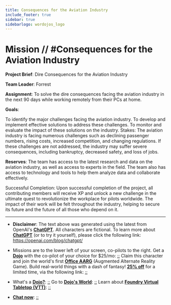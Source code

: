 ```yaml
---
title: Consequences for the Aviation Industry
include_footer: true
sidebar: true
sidebarlogo: wordojos_logo
---
```

# Mission // #Consequences for the Aviation Industry

**Project Brief**: Dire Consequences for the Aviation Industry

**Team Leader**: Forrest

**Assignment**: To solve the dire consequences facing the aviation industry in the next 90 days while working remotely from their PCs at home.

**Goals**:

To identify the major challenges facing the aviation industry.
To develop and implement effective solutions to address these challenges.
To monitor and evaluate the impact of these solutions on the industry.
Stakes:
The aviation industry is facing numerous challenges such as declining passenger numbers, rising costs, increased competition, and changing regulations. If these challenges are not addressed, the industry may suffer severe consequences, including bankruptcy, decreased safety, and loss of jobs.

**Reserves**:
The team has access to the latest research and data on the aviation industry, as well as access to experts in the field. The team also has access to technology and tools to help them analyze data and collaborate effectively.

Successful Completion:
Upon successful completion of the project, all contributing members will receive XP and unlock a new challenge in the ultimate quest to revolutionize the workplace for pilots worldwide. The impact of their work will be felt throughout the industry, helping to secure its future and the future of all those who depend on it.

---

* **Disclaimer**: The text above was generated using the latest from OpenAI's [**ChatGPT**](https://openai.com/blog/chatgpt/).  All characters are fictional.  To learn more about [**ChatGPT**](https://openai.com/blog/chatgpt/) (or to try it yourself), please click the following link: https://openai.com/blog/chatgpt/

* Missions are to the lower left of your screen, co-pilots to the right. Get a [**Dojo**](https://workmates.live/marketplace) with the co-pilot of your choice for $25/mo: [::](https://workmates.live/marketplace)  Claim this character and join the world's first [**Office AARG**](https://dojos.world) (Augmented Alternate Reality Game). Build real-world things with a dash of fantasy! [**25% off**](https://blog.workmates.live/deal-on-a-dojo) for a limited time, via the following link: [::](https://blog.workmates.live/deal-on-a-dojo) 

* What's a [**Dojo?**](https://workdojos.com): [::](https://workdojos.com)  Go to [**Dojo's World**](https://dojos.world): [::](https://dojos.world)  Learn about [**Foundry Virtual Tabletop (VTT)**](https://foundryvtt.com): [::](https://foundryvtt.com/)

* [**Chat now**](https://chat.workmates.live/channel/support): [::](https://chat.workmates.live/channel/support)